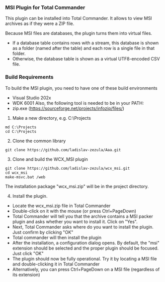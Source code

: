### MSI Plugin for Total Commander
This plugin can be installed into Total Commander. It allows to view MSI archives as if they were a ZIP file.

Because MSI files are databases, the plugin turns them into virtual files.
 * If a database table contains rows with a stream, this database is shown as a folder (named after the table) and each row is a single file in that folder.
 * Otherwise, the database table is shown as a virtual UTF8-encoded CSV file.

### Build Requirements
To build the MSI plugin, you need to have one of these build environments
* Visual Studio 202x
* WDK 6001
Also, the following tool is needed to be in your PATH:
* zip.exe (https://sourceforge.net/projects/infozip/files/)

1) Make a new directory, e.g. C:\Projects
```
md C:\Projects
cd C:\Projects
```

2) Clone the common library
```
git clone https://github.com/ladislav-zezula/Aaa.git
```

3) Clone and build the WCX_MSI plugin
```
git clone https://github.com/ladislav-zezula/wcx_msi.git
cd wcx_msi
make-msvc.bat /web
```
The installation package "wcx_msi.zip" will be in the project directory.

4) Install the plugin.
 * Locate the wcx_msi.zip file in Total Commander
 * Double-click on it with the mouse (or press Ctrl+PageDown)
 * Total Commander will tell you that the archive contains a MSI packer plugin
   and asks whether you want to install it. Click on "Yes".
 * Next, Total Commander asks where do you want to install the plugin.
   Just confirm by clicking "OK"
 * Total commander will then install the plugin
 * After the installation, a configuration dialog opens. By default,
   the "msi" extension should be selected and the proper plugin should be focused.
   Just click "OK"
 * The plugin should now be fully operational. Try it by locating a MSI file
   and double-clicking it in Total Commander
 * Alternatively, you can press Ctrl+PageDown on a MSI file (regardless of its extension)
